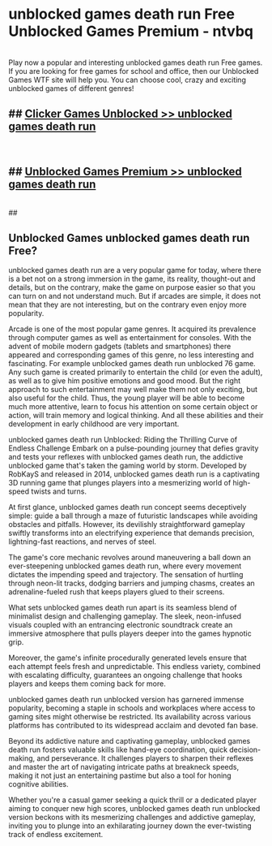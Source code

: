 # unblocked games death run Free Unblocked Games Premium - ntvbq <br>
<br>
Play now a popular and interesting unblocked games death run Free games. If you are looking for free games for school and office, then our Unblocked Games WTF site will help you. You can choose cool, crazy and exciting unblocked games of different genres!


## ##  [Clicker Games Unblocked >> unblocked games death run](http://freeplayer.one?title=unblocked_games_death_run&ref=M1)
  <br>

##  ## [Unblocked Games Premium >> unblocked games death run](http://freeplayer.one?title=unblocked_games_death_run&ref=M1)
  <br>
  ##



## Unblocked Games unblocked games death run Free?

unblocked games death run are a very popular game for today, where there is a bet not on a strong immersion in the game, its reality, thought-out and details, but on the contrary, make the game on purpose easier so that you can turn on and not understand much. But if arcades are simple, it does not mean that they are not interesting, but on the contrary even enjoy more popularity.

Arcade is one of the most popular game genres. It acquired its prevalence through computer games as well as entertainment for consoles. With the advent of mobile modern gadgets (tablets and smartphones) there appeared and corresponding games of this genre, no less interesting and fascinating. For example unblocked games death run unblocked 76 game. Any such game is created primarily to entertain the child (or even the adult), as well as to give him positive emotions and good mood. But the right approach to such entertainment may well make them not only exciting, but also useful for the child. Thus, the young player will be able to become much more attentive, learn to focus his attention on some certain object or action, will train memory and logical thinking. And all these abilities and their development in early childhood are very important.

unblocked games death run Unblocked: Riding the Thrilling Curve of Endless Challenge
Embark on a pulse-pounding journey that defies gravity and tests your reflexes with unblocked games death run, the addictive unblocked game that's taken the gaming world by storm. Developed by RobKayS and released in 2014, unblocked games death run is a captivating 3D running game that plunges players into a mesmerizing world of high-speed twists and turns.

At first glance, unblocked games death run concept seems deceptively simple: guide a ball through a maze of futuristic landscapes while avoiding obstacles and pitfalls. However, its devilishly straightforward gameplay swiftly transforms into an electrifying experience that demands precision, lightning-fast reactions, and nerves of steel.

The game's core mechanic revolves around maneuvering a ball down an ever-steepening unblocked games death run, where every movement dictates the impending speed and trajectory. The sensation of hurtling through neon-lit tracks, dodging barriers and jumping chasms, creates an adrenaline-fueled rush that keeps players glued to their screens.

What sets unblocked games death run apart is its seamless blend of minimalist design and challenging gameplay. The sleek, neon-infused visuals coupled with an entrancing electronic soundtrack create an immersive atmosphere that pulls players deeper into the games hypnotic grip.

Moreover, the game's infinite procedurally generated levels ensure that each attempt feels fresh and unpredictable. This endless variety, combined with escalating difficulty, guarantees an ongoing challenge that hooks players and keeps them coming back for more.

unblocked games death run unblocked version has garnered immense popularity, becoming a staple in schools and workplaces where access to gaming sites might otherwise be restricted. Its availability across various platforms has contributed to its widespread acclaim and devoted fan base.

Beyond its addictive nature and captivating gameplay, unblocked games death run fosters valuable skills like hand-eye coordination, quick decision-making, and perseverance. It challenges players to sharpen their reflexes and master the art of navigating intricate paths at breakneck speeds, making it not just an entertaining pastime but also a tool for honing cognitive abilities.

Whether you're a casual gamer seeking a quick thrill or a dedicated player aiming to conquer new high scores, unblocked games death run unblocked version beckons with its mesmerizing challenges and addictive gameplay, inviting you to plunge into an exhilarating journey down the ever-twisting track of endless excitement.